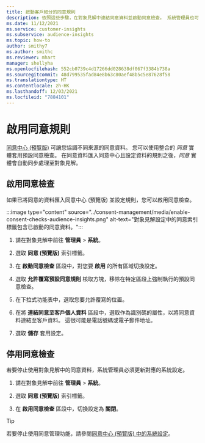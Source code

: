 ```yaml
---
title: 啟動客戶細分的同意規則
description: 依照這些步驟，在對象見解中連結同意資料並啟動同意檢查。 系統管理員也可以停用同意檢查。
ms.date: 11/12/2021
ms.service: customer-insights
ms.subservice: audience-insights
ms.topic: how-to
author: smithy7
ms.author: smithc
ms.reviewer: mhart
manager: shellyha
ms.openlocfilehash: 552cb0739c4d17266dd028638df067f3384b738a
ms.sourcegitcommit: 48d799535fad84e8b63c80aef48b5c5e87628f58
ms.translationtype: HT
ms.contentlocale: zh-HK
ms.lasthandoff: 12/03/2021
ms.locfileid: "7884101"
---
```

# <a name="activate-consent-rules"></a>啟用同意規則

[同意中心 (預覽版)](../consent-management/overview.md) 可讓您協調不同來源的同意資料。 您可以使用整合的 *同意* 實體套用預設同意檢查。 在同意資料匯入同意中心且設定資料的規則之後，*同意* 實體會自動同步處理至對象見解。

## <a name="enable-consent-checks"></a>啟用同意檢查

如果已將同意的資料匯入同意中心 (預覽版) 並設定規則，您可以啟用同意檢查。 

:::image type="content" source="../consent-management/media/enable-consent-checks-audience-insights.png" alt-text="對象見解設定中的同意索引標籤包含已啟動的同意資料。":::

1. 請在對象見解中前往 **管理員** > **系統**。

1. 選取 **同意 (預覽版)** 索引標籤。

1. 在 **啟動同意檢查** 區段中，對您要 **啟用** 的所有區域切換設定。

1. 選取 **允許覆寫預設同意規則** 核取方塊，移除在特定區段上強制執行的預設同意檢查。 

1. 在下拉式功能表中，選取您要允許覆寫的位置。     

1. 在將 **連結同意至客戶個人資料** 區段中，選取作為識別碼的屬性，以將同意資料連結至客戶資料。 這很可能是電話號碼或電子郵件地址。 

1. 選取 **儲存** 套用設定。

## <a name="disable-consent-checks"></a>停用同意檢查

若要停止使用對象見解中的同意資料，系統管理員必須更新對應的系統設定。

1. 請在對象見解中前往 **管理員** > **系統**。

1. 選取 **同意 (預覽版)** 索引標籤。

1. 在 **啟用同意檢查** 區段中，切換設定為 **關閉**。

> [!TIP]
> 若要停止使用同意管理功能，請參閱[同意中心 (預覽版) 中的系統設定](../consent-management/system-settings.md)。
